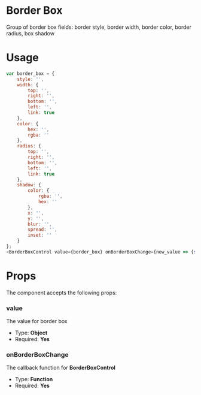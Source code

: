 # Border Box
Group of border box fields: border style, border width, border color, border radius, box shadow

# Usage
```js
var border_box = {
	style: '',
	width: {
		top: '',
		right: '',
		bottom: '',
		left: '',
		link: true
	},
	color: {
		hex: '',
		rgba: ''
	},
	radius: {
		top: '',
		right: '',
		bottom: '',
		left: '',
		link: true
	},
	shadow: {
		color: {
			rgba: '',
			hex: ''
		},
		x: '',
		y: '',
		blur: '',
		spread: '',
		inset: ''
	}
};
<BorderBoxControl value={border_box} onBorderBoxChange={new_value => {setAttributes({border_box:new_value}); console.log('new border_box: ', new_value)}}/>
```

# Props
The component accepts the following props:

### value
The value for border box
* Type: **Object**
* Required: **Yes**

### onBorderBoxChange
The callback function for **BorderBoxControl**
* Type: **Function**
* Required: **Yes**